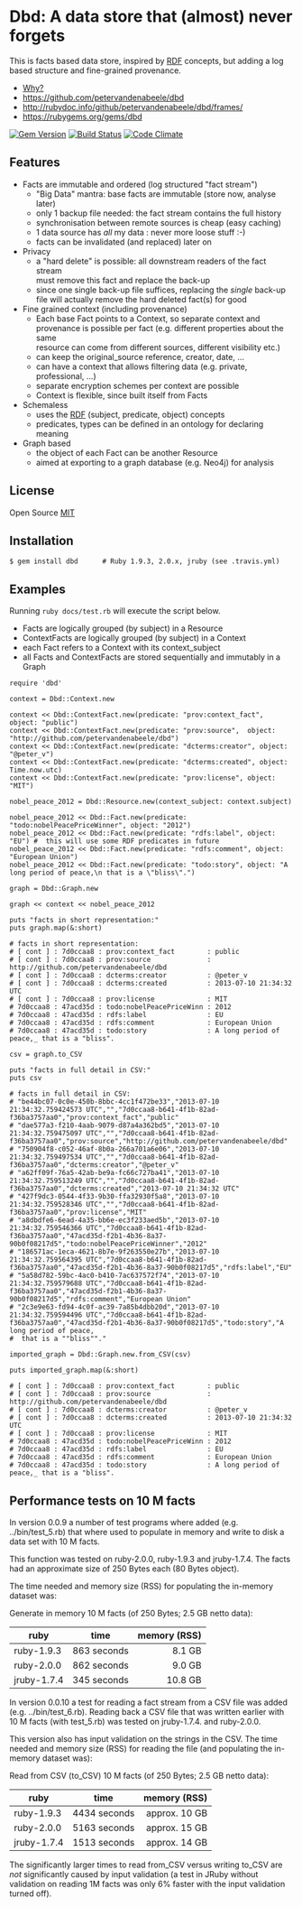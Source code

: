 # Dbd: A data store that (almost) never forgets

This is facts based data store, inspired by [RDF] concepts, but adding a log based structure and fine-grained provenance.

* [Why?][Rationale]
* <https://github.com/petervandenabeele/dbd>
* <http://rubydoc.info/github/petervandenabeele/dbd/frames/>
* <https://rubygems.org/gems/dbd>

[![Gem Version](https://badge.fury.io/rb/dbd.png)](http://badge.fury.io/rb/dbd)
[![Build Status](https://travis-ci.org/petervandenabeele/dbd.png?branch=master)](http://travis-ci.org/petervandenabeele/dbd)
[![Code Climate](https://codeclimate.com/github/petervandenabeele/dbd.png)](https://codeclimate.com/github/petervandenabeele/dbd)

## Features

* Facts are immutable and ordered (log structured "fact stream")
  * "Big Data" mantra: base facts are immutable (store now, analyse later)
  * only 1 backup file needed: the fact stream contains the full history
  * synchronisation between remote sources is cheap (easy caching)
  * 1 data source has _all_ my data : never more loose stuff :-)
  * facts can be invalidated (and replaced) later on
* Privacy
  * a "hard delete" is possible: all downstream readers of the fact stream  
    must remove this fact and replace the back-up
  * since one single back-up file suffices, replacing the *single* back-up  
    file will actually remove the hard deleted fact(s) for good
* Fine grained context (including provenance)
  * Each base Fact points to a Context, so separate context and  
    provenance is possible per fact (e.g. different properties about the same  
    resource can come from different sources, different visibility etc.)
  * can keep the original_source reference, creator, date, …
  * can have a context that allows filtering data (e.g. private, professional, …)
  * separate encryption schemes per context are possible
  * Context is flexible, since built itself from Facts
* Schemaless
  * uses the [RDF] (subject, predicate, object) concepts
  * predicates, types can be defined in an ontology for declaring meaning
* Graph based
  * the object of each Fact can be another Resource
  * aimed at exporting to a graph database (e.g. Neo4j) for analysis


## License

Open Source [MIT]

## Installation

    $ gem install dbd      # Ruby 1.9.3, 2.0.x, jruby (see .travis.yml)

## Examples

Running `ruby docs/test.rb` will execute the script below.

* Facts are logically grouped (by subject) in a Resource
* ContextFacts are logically grouped (by subject) in a Context
* each Fact refers to a Context with its context_subject
* all Facts and ContextFacts are stored sequentially and immutably
  in a Graph

```
require 'dbd'

context = Dbd::Context.new

context << Dbd::ContextFact.new(predicate: "prov:context_fact", object: "public")
context << Dbd::ContextFact.new(predicate: "prov:source",  object: "http://github.com/petervandenabeele/dbd")
context << Dbd::ContextFact.new(predicate: "dcterms:creator", object: "@peter_v")
context << Dbd::ContextFact.new(predicate: "dcterms:created", object: Time.now.utc)
context << Dbd::ContextFact.new(predicate: "prov:license", object: "MIT")

nobel_peace_2012 = Dbd::Resource.new(context_subject: context.subject)

nobel_peace_2012 << Dbd::Fact.new(predicate: "todo:nobelPeacePriceWinner", object: "2012")
nobel_peace_2012 << Dbd::Fact.new(predicate: "rdfs:label", object: "EU") #  this will use some RDF predicates in future
nobel_peace_2012 << Dbd::Fact.new(predicate: "rdfs:comment", object: "European Union")
nobel_peace_2012 << Dbd::Fact.new(predicate: "todo:story", object: "A long period of peace,\n that is a \"bliss\".")

graph = Dbd::Graph.new

graph << context << nobel_peace_2012

puts "facts in short representation:"
puts graph.map(&:short)

# facts in short representation:
# [ cont ] : 7d0ccaa8 : prov:context_fact        : public
# [ cont ] : 7d0ccaa8 : prov:source              : http://github.com/petervandenabeele/dbd
# [ cont ] : 7d0ccaa8 : dcterms:creator          : @peter_v
# [ cont ] : 7d0ccaa8 : dcterms:created          : 2013-07-10 21:34:32 UTC
# [ cont ] : 7d0ccaa8 : prov:license             : MIT
# 7d0ccaa8 : 47acd35d : todo:nobelPeacePriceWinn : 2012
# 7d0ccaa8 : 47acd35d : rdfs:label               : EU
# 7d0ccaa8 : 47acd35d : rdfs:comment             : European Union
# 7d0ccaa8 : 47acd35d : todo:story               : A long period of peace,_ that is a "bliss".

csv = graph.to_CSV

puts "facts in full detail in CSV:"
puts csv

# facts in full detail in CSV:
# "be44bc07-0c0e-450b-8bbc-4cc1f472be33","2013-07-10 21:34:32.759424573 UTC","","7d0ccaa8-b641-4f1b-82ad-f36ba3757aa0","prov:context_fact","public"
# "dae577a3-f210-4aab-9079-d87a4a362bd5","2013-07-10 21:34:32.759475097 UTC","","7d0ccaa8-b641-4f1b-82ad-f36ba3757aa0","prov:source","http://github.com/petervandenabeele/dbd"
# "750904f8-c052-46af-8b0a-266a701a6e06","2013-07-10 21:34:32.759497534 UTC","","7d0ccaa8-b641-4f1b-82ad-f36ba3757aa0","dcterms:creator","@peter_v"
# "a62ff09f-76a5-42ab-be9a-fc66c727ba41","2013-07-10 21:34:32.759513249 UTC","","7d0ccaa8-b641-4f1b-82ad-f36ba3757aa0","dcterms:created","2013-07-10 21:34:32 UTC"
# "427f9dc3-0544-4f33-9b30-ffa32930f5a8","2013-07-10 21:34:32.759528346 UTC","","7d0ccaa8-b641-4f1b-82ad-f36ba3757aa0","prov:license","MIT"
# "a8dbdfe6-6ead-4a35-bb6e-ec3f233aed5b","2013-07-10 21:34:32.759546366 UTC","7d0ccaa8-b641-4f1b-82ad-f36ba3757aa0","47acd35d-f2b1-4b36-8a37-90b0f08217d5","todo:nobelPeacePriceWinner","2012"
# "186571ac-1eca-4621-8b7e-9f263550e27b","2013-07-10 21:34:32.759564395 UTC","7d0ccaa8-b641-4f1b-82ad-f36ba3757aa0","47acd35d-f2b1-4b36-8a37-90b0f08217d5","rdfs:label","EU"
# "5a58d782-59bc-4ac0-b410-7ac637572f74","2013-07-10 21:34:32.759579688 UTC","7d0ccaa8-b641-4f1b-82ad-f36ba3757aa0","47acd35d-f2b1-4b36-8a37-90b0f08217d5","rdfs:comment","European Union"
# "2c3e9e63-fd94-4c0f-ac39-7a85b4dbb20d","2013-07-10 21:34:32.759594496 UTC","7d0ccaa8-b641-4f1b-82ad-f36ba3757aa0","47acd35d-f2b1-4b36-8a37-90b0f08217d5","todo:story","A long period of peace,
#  that is a ""bliss""."

imported_graph = Dbd::Graph.new.from_CSV(csv)

puts imported_graph.map(&:short)

# [ cont ] : 7d0ccaa8 : prov:context_fact        : public
# [ cont ] : 7d0ccaa8 : prov:source              : http://github.com/petervandenabeele/dbd
# [ cont ] : 7d0ccaa8 : dcterms:creator          : @peter_v
# [ cont ] : 7d0ccaa8 : dcterms:created          : 2013-07-10 21:34:32 UTC
# [ cont ] : 7d0ccaa8 : prov:license             : MIT
# 7d0ccaa8 : 47acd35d : todo:nobelPeacePriceWinn : 2012
# 7d0ccaa8 : 47acd35d : rdfs:label               : EU
# 7d0ccaa8 : 47acd35d : rdfs:comment             : European Union
# 7d0ccaa8 : 47acd35d : todo:story               : A long period of peace,_ that is a "bliss".
```

## Performance tests on 10 M facts

In version 0.0.9 a number of test programs where added (e.g. ../bin/test_5.rb)
that where used to populate in memory and write to disk a data set with 10 M facts.

This function was tested on ruby-2.0.0, ruby-1.9.3 and jruby-1.7.4. The facts
had an approximate size of 250 Bytes each (80 Bytes object).

The time needed and memory size (RSS) for populating the in-memory dataset was:

Generate in memory 10 M facts (of 250 Bytes; 2.5 GB netto data):

| ruby	     | time        | memory (RSS) |
|------------|-------------| ------------:|
| ruby-1.9.3 | 863 seconds |       8.1 GB |
| ruby-2.0.0 | 862 seconds |       9.0 GB |
|jruby-1.7.4 | 345 seconds |      10.8 GB |

In version 0.0.10 a test for reading a fact stream from a CSV file was added
(e.g. ../bin/test_6.rb). Reading back a CSV file that was written earlier with
10 M facts (with test_5.rb) was tested on jruby-1.7.4. and ruby-2.0.0.

This version also has input validation on the strings in the CSV. The time needed
and memory size (RSS) for reading the file (and populating the in-memory dataset
was):

Read from CSV (to_CSV) 10 M facts (of 250 Bytes; 2.5 GB netto data):

| ruby	     | time          |  memory (RSS) |
|------------|---------------|--------------:|
| ruby-1.9.3 | 4434  seconds | approx. 10 GB |
| ruby-2.0.0 | 5163  seconds | approx. 15 GB |
|jruby-1.7.4 | 1513  seconds | approx. 14 GB |

The significantly larger times to read from_CSV versus writing to_CSV are _not_
significantly caused by input validation (a test in JRuby without validation on
reading 1M facts was only 6% faster with the input validation turned off).

[RDF]:              http://www.w3.org/RDF/
[Rationale]:        http://github.com/petervandenabeele/dbd/blob/master/docs/rationale.md
[MIT]:              https://github.com/petervandenabeele/dbd/blob/master/LICENSE.txt
